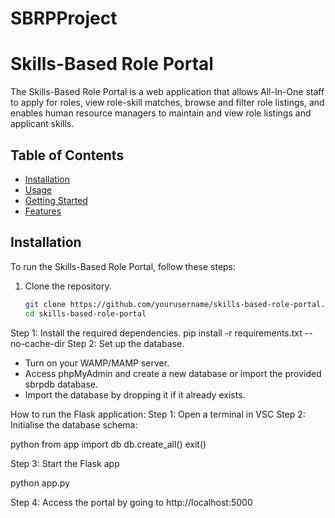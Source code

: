 # SBRPProject

# Skills-Based Role Portal

The Skills-Based Role Portal is a web application that allows All-In-One staff to apply for roles, view role-skill matches, browse and filter role listings, and enables human resource managers to maintain and view role listings and applicant skills.

## Table of Contents

- [Installation](#installation)
- [Usage](#usage)
- [Getting Started](#getting-started)
- [Features](#features)

## Installation

To run the Skills-Based Role Portal, follow these steps:

1. Clone the repository.

   ```bash
   git clone https://github.com/yourusername/skills-based-role-portal.git
   cd skills-based-role-portal


Step 1: Install the required dependencies.
pip install -r requirements.txt --no-cache-dir
Step 2: Set up the database.
- Turn on your WAMP/MAMP server. 
- Access phpMyAdmin and create a new database or import the provided sbrpdb database.
- Import the database by dropping it if it already exists.

How to run the Flask application:
Step 1: Open a terminal in VSC
Step 2: Initialise the database schema: 

python
from app import db
db.create_all()
exit()

Step 3: Start the Flask app

python app.py

Step 4: Access the portal by going to http://localhost:5000




